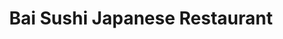 ---
layout: place
title: "Bai Sushi Japanese Restaurant"
permalink: /new-york/astoria/bai-sushi-japanese-restaurant.html
stateAbbr: NY
stateName: New York
cityName: Astoria
place_id: ChIJjdCEuDtfwokRlrAKrJvk8Yk
photos:
  - name: >-
      places/ChIJjdCEuDtfwokRlrAKrJvk8Yk/photos/AeeoHcIqH_17_YOQDFy7PiKevcPO8SwX-58vVRw9Ril04PyeSBtW0tUnEjr9i6PeVI6zm0xuE3tkGn3U0gfEOhjY5fd1yZnbsjxJ6gQBUDYYt3cxdpxiXo9b45-TYs8OuJhLX18KiZYxljluDkJ8Ohmu9p5wbchHUQSum8smDyJ_oijCYgqNL6soBv7-9xaJKnGSOygUVQ3EL4g2PDqgX4AVkkaH2LMmVBSylw1BAp6bUCnfwgcCMI-cug0j_fW7RXncS0uGc41czOtWCGr0VbHq6bItfycyOmaM6GvpnrMuVDvewQ
    widthPx: 4032
    heightPx: 3024
    authorAttributions:
      - displayName: Bai Sushi Japanese Restaurant
        uri: https://maps.google.com/maps/contrib/106529217299048657213
        photoUri: >-
          https://lh3.googleusercontent.com/a/ACg8ocK_irLmLyOQ2J16hROF6GtiUVE4u33S1GpXomKov8p4qnk-aQ=s100-p-k-no-mo
    flagContentUri: >-
      https://www.google.com/local/imagery/report/?cb_client=maps_api_places.places_api&image_key=!1e10!2sAF1QipMhQG-omSb5GiIpbu-57mw7x-be6t_sZeblEVNY&hl=en-US
    googleMapsUri: >-
      https://www.google.com/maps/place//data=!3m4!1e2!3m2!1sAF1QipMhQG-omSb5GiIpbu-57mw7x-be6t_sZeblEVNY!2e10!4m2!3m1!1s0x89c25f3bb884d08d:0x89f1e49bac0ab096
  - name: >-
      places/ChIJjdCEuDtfwokRlrAKrJvk8Yk/photos/AeeoHcKptEjgJD84OgN4JWyzuU2m1KUBGpRuSkuEtwiBmJ-0heAdm8oOxv5VgiTG-7ohITvQ6bCsBKmyMir8X7Rg-sl2DDrzyy82cL5EFT1fgD5ifXR7KmEberGeNWiJ3133xuhCEzL3HBaHO1MbNd7WN9Qu34V-pDBiawGDa86EbmvXe5Bgq4V9I3uSs7xA-eTRAHzSTFRS_7fZqml91HE6wIv-CntRRlj92UB4zSWez0LAlC9W3Rcv8oBphQSzEz4RocMCn91p28eI70dHQtGGI-dnOGSKCmjUK4asY_wdG-0iQQ
    widthPx: 3000
    heightPx: 4000
    authorAttributions:
      - displayName: Bai Sushi Japanese Restaurant
        uri: https://maps.google.com/maps/contrib/106529217299048657213
        photoUri: >-
          https://lh3.googleusercontent.com/a/ACg8ocK_irLmLyOQ2J16hROF6GtiUVE4u33S1GpXomKov8p4qnk-aQ=s100-p-k-no-mo
    flagContentUri: >-
      https://www.google.com/local/imagery/report/?cb_client=maps_api_places.places_api&image_key=!1e10!2sAF1QipMHcEfMvmccFUUjtXi7VJHjYiQQ4qkUcB8XSuEl&hl=en-US
    googleMapsUri: >-
      https://www.google.com/maps/place//data=!3m4!1e2!3m2!1sAF1QipMHcEfMvmccFUUjtXi7VJHjYiQQ4qkUcB8XSuEl!2e10!4m2!3m1!1s0x89c25f3bb884d08d:0x89f1e49bac0ab096
  - name: >-
      places/ChIJjdCEuDtfwokRlrAKrJvk8Yk/photos/AeeoHcIwDl9QsJHIQ9tvSALzAcvl4J9t1rmZIxy5O1jiqeT0YaJcYqlj0ydsoVoVM2UZF_-kZN0bmWgGnpIo_VqkxIgXHNJnNHZzYxhwHAcfvYv3PxUWFcIXehnTh1v2bEoSQfMDXV68ATZnkpI8WS3FrRsNoD6OY23C0eXoP2FdjgyWbLo58QjIkGKJP9LKEtw_3ky9y5THlnrGtx5lgSc7YNr8iABHnI_khnABCLjzWQnqcIYTQhYYw2FUGS8Omj-42GhA49ouuS25Uy-OQ5h-QX1v2lCKewkTRLBCuHPLhOZe2prNDdtn8iuBOFUp_ERMl5RbbUWTAixNs_H0G7raOKqqnp_O_xzheKxm94VOG5m35OPRqMlH2baj8rDhjCxcrTNyYx3IavuIr6SuYKtQ5Yh1oXPTy8oj4EDhEzkTiHHwfJ_L
    widthPx: 3060
    heightPx: 4080
    authorAttributions:
      - displayName: Jessica Wolff
        uri: https://maps.google.com/maps/contrib/115751534941713225504
        photoUri: >-
          https://lh3.googleusercontent.com/a-/ALV-UjVpb1YcWnM-jzd0Qxj_rJFy6bTEKdfPUBo2pBUi3w170Gs-vJk=s100-p-k-no-mo
    flagContentUri: >-
      https://www.google.com/local/imagery/report/?cb_client=maps_api_places.places_api&image_key=!1e10!2sCIHM0ogKEICAgIDPuIvMygE&hl=en-US
    googleMapsUri: >-
      https://www.google.com/maps/place//data=!3m4!1e2!3m2!1sCIHM0ogKEICAgIDPuIvMygE!2e10!4m2!3m1!1s0x89c25f3bb884d08d:0x89f1e49bac0ab096
  - name: >-
      places/ChIJjdCEuDtfwokRlrAKrJvk8Yk/photos/AeeoHcLDooaTjpevzYTrF670o5DMcC4jFu0tlCP-5RayNtITvgqJTdszYKtc-G4R46SJNskLP4SCEqOyFNgz6qSen9g4BhZNTMASTBwHtl_95hQB7hvsqauclqmcrCMYwoOD5pf8n0bEQe7Fcx1H_jxhK-69yo4d42eqGNQUvfL01rFNBdth2mz_mbNR6dcA8DlZAP6FY4H8mMT7xoZMf1--ryPghfmgBaXdHqkQDeMWXKjChfEuvy-q8WxdD8t1CGODWnbyC3YJZiMqvomt0zEjBVrH7q3EZTkJ7-VWq72rH9TzcQ
    widthPx: 4032
    heightPx: 3024
    authorAttributions:
      - displayName: Bai Sushi Japanese Restaurant
        uri: https://maps.google.com/maps/contrib/106529217299048657213
        photoUri: >-
          https://lh3.googleusercontent.com/a/ACg8ocK_irLmLyOQ2J16hROF6GtiUVE4u33S1GpXomKov8p4qnk-aQ=s100-p-k-no-mo
    flagContentUri: >-
      https://www.google.com/local/imagery/report/?cb_client=maps_api_places.places_api&image_key=!1e10!2sAF1QipO3ECEs1duxDQltz98y1MdBrvDXZRfGz2RFjTjf&hl=en-US
    googleMapsUri: >-
      https://www.google.com/maps/place//data=!3m4!1e2!3m2!1sAF1QipO3ECEs1duxDQltz98y1MdBrvDXZRfGz2RFjTjf!2e10!4m2!3m1!1s0x89c25f3bb884d08d:0x89f1e49bac0ab096
  - name: >-
      places/ChIJjdCEuDtfwokRlrAKrJvk8Yk/photos/AeeoHcKcyobe1T8S0UlXJTYz_BV1lsFgqHM-3t6QHciVZEn8QOpr9iAH2RvUTFe46R98utN6s7D8-tOyZvuaR_qrEdZobmm8DD9pmNp-kzaqREsrXHSDsLvoLDQtIiqDhf0lSjFSRcRERcH0AYirubMLJaiNS7QdzJP6tvsqbLW74eW9FgPRblBT51DhmdLuxIUpXQiLaqdzN5HK-vNbSPivSYU1MdpsvvXngktoMh-6PwKTOjkDKWfBXa8siHNnq8PeWQYTPb87Q-Z3DnXlq4TKOiVl3IoLI-IU8rlTgk9obojX7A50dZRkL6958mrsU2q4t_r2tYG1ti2fg5m5FAswfwa84NVQJH61lz_ithW6zMkKtwk2sORjxR6lWrPGnQJr0as51SK4w4xf2889EpvnDWGiGMy7jmuWhMH6D0VpLmdoItM
    widthPx: 3024
    heightPx: 4032
    authorAttributions:
      - displayName: Maria Nunez
        uri: https://maps.google.com/maps/contrib/111531273012022026211
        photoUri: >-
          https://lh3.googleusercontent.com/a-/ALV-UjUZNAv1PCHC_YYKbl-b7gc7eL9rA2z0o0F9SyNdhLpqF5aKYG-vEg=s100-p-k-no-mo
    flagContentUri: >-
      https://www.google.com/local/imagery/report/?cb_client=maps_api_places.places_api&image_key=!1e10!2sCIHM0ogKEICAgMDw2c2NxQE&hl=en-US
    googleMapsUri: >-
      https://www.google.com/maps/place//data=!3m4!1e2!3m2!1sCIHM0ogKEICAgMDw2c2NxQE!2e10!4m2!3m1!1s0x89c25f3bb884d08d:0x89f1e49bac0ab096
  - name: >-
      places/ChIJjdCEuDtfwokRlrAKrJvk8Yk/photos/AeeoHcLeGc-lkp1d2BfLhQXY6DNLLKaTltxxS3qLSYoM9ANQZf23K-aVEP4UKTpSE8bVnlMl6LP3GTP8qOBjWTItepR6G-opmjMYM8NhXOrQZrU1gb63cPSonxdyGR-RGUm6M_RS_Q1oK1qZ_QNqbE4kYSHTOswwcRuOZk676KGtHu1NpvgZx42ke4Tkd9A0aWCEuNMqbeHMy3CIRQzCzVCtFpqM6JXu4GbG3RhfssFUtwHIxJ8Xry2E6waFn3pYqU-oaJ-zYpQ6GQdkg6efdV7-RZdSvSLFYMsO7cen70Mkf66dRKJtv5VyoMqOcRLldO-cpxzm6isSzixMFSTE1hdSs30HL0JZ5HtbzoZm9BcHcRyh4qQUI7vSrt6dOgpafjy9ByamwmrigLg7pUQZsmF9fmyJBKJpXHo9Sc7ao5xGmi0
    widthPx: 3024
    heightPx: 2857
    authorAttributions:
      - displayName: Maria Nunez
        uri: https://maps.google.com/maps/contrib/111531273012022026211
        photoUri: >-
          https://lh3.googleusercontent.com/a-/ALV-UjUZNAv1PCHC_YYKbl-b7gc7eL9rA2z0o0F9SyNdhLpqF5aKYG-vEg=s100-p-k-no-mo
    flagContentUri: >-
      https://www.google.com/local/imagery/report/?cb_client=maps_api_places.places_api&image_key=!1e10!2sCIHM0ogKEICAgMDw2c2NRQ&hl=en-US
    googleMapsUri: >-
      https://www.google.com/maps/place//data=!3m4!1e2!3m2!1sCIHM0ogKEICAgMDw2c2NRQ!2e10!4m2!3m1!1s0x89c25f3bb884d08d:0x89f1e49bac0ab096
  - name: >-
      places/ChIJjdCEuDtfwokRlrAKrJvk8Yk/photos/AeeoHcLoOxUzIwndZMkcrdikIXEtzjTqt6FxeOCA9zR_MHp-ssAP6AWSxNCKb-AQZSlR7B76OomI3ekFAjpMZbrRsmmRfW7Ca8rDdL7UsMKpIoQM0thHTNVfljFXlIqkjdZgVCY9qEexHSm-nshJkd7Fd0fuHzP81SmXn_j5rCG3PtWdUXMUyl-lFc5FaOrp2RgRC9d2L86g7HESMjJldwcU7NrDg2Y5yh2qz4ZsA2v0E90oU4SJzeA0QHHZZuJjRZQtDXT2JmgELjmmAuE_AyDPYszUeUmcizVE7id_dDPkldzMlw8VKyfuK1sbh8ACEUNqB9SGCo_MaU1F5nqrMUSKg7RJeLO5PJC7KmcU0qoBwOve2tOvkggjlpb4smCidgZLwl1V68IxKPn18DtaAhot9W5wyNhEBANxPA_fJ4Z2ES3IF1mA
    widthPx: 4032
    heightPx: 3024
    authorAttributions:
      - displayName: Pia V
        uri: https://maps.google.com/maps/contrib/104692250972745291058
        photoUri: >-
          https://lh3.googleusercontent.com/a/ACg8ocKB1INM6YFmjx2lPG3dg-CcGAgXSwNZr8btzGlY31zJm7_j22fX=s100-p-k-no-mo
    flagContentUri: >-
      https://www.google.com/local/imagery/report/?cb_client=maps_api_places.places_api&image_key=!1e10!2sCIHM0ogKEICAgID4j72C7QE&hl=en-US
    googleMapsUri: >-
      https://www.google.com/maps/place//data=!3m4!1e2!3m2!1sCIHM0ogKEICAgID4j72C7QE!2e10!4m2!3m1!1s0x89c25f3bb884d08d:0x89f1e49bac0ab096
  - name: >-
      places/ChIJjdCEuDtfwokRlrAKrJvk8Yk/photos/AeeoHcLYw4I0tpGYa7Xiy-g6R6EnOh5cPiGVVhGdMrHDlQPGzwti5z63o3Nqyvr8K0TycZGlwgu3LOjXb5v1Y0ZPoKmI6Xj88Rsw13T7Ul0IDq3rRkbwAJARi1JUQGqsXmvfbRrN145neIHhUbdUxAqsBc6a-MC5Ye_o46YALayR4PF0zU8Ig9tIHioYrYQAUwJvB1V52tm8lnW9S08nEfjG2BdGIqqXMdEXKLlpdqzp83vdzmbacDdKocURddDd0LQ2n1N2hcXzcx63m0oASK17ykxIR6V5DuvObI4gVozoditckqYPAtL467RiPABNsz_sOOYLNwhHzcEQuxK0jYWbdwtljR1uHMpfkJotjlwOPHumoswIkrEgLLl8bn8Br7JcLSSwyQjOPXv5cUzhrvP9W-jm28jBEqCrFul5JpWX3DZPsJ-3
    widthPx: 3024
    heightPx: 4032
    authorAttributions:
      - displayName: Jungwon Na
        uri: https://maps.google.com/maps/contrib/114107885929226039425
        photoUri: >-
          https://lh3.googleusercontent.com/a/ACg8ocKUGaJCvGpXECbjcVgcSl_GCSEcpYIE6jaH6M3HtaBoWwMbfg=s100-p-k-no-mo
    flagContentUri: >-
      https://www.google.com/local/imagery/report/?cb_client=maps_api_places.places_api&image_key=!1e10!2sCIHM0ogKEICAgICEhNrYhwE&hl=en-US
    googleMapsUri: >-
      https://www.google.com/maps/place//data=!3m4!1e2!3m2!1sCIHM0ogKEICAgICEhNrYhwE!2e10!4m2!3m1!1s0x89c25f3bb884d08d:0x89f1e49bac0ab096
  - name: >-
      places/ChIJjdCEuDtfwokRlrAKrJvk8Yk/photos/AeeoHcIX00KxeACCcOiNG_HDDqjJc6nJLWBAJ-n6iMXCVHyV6BBjBiOi-gmuuf6dlpr6Dkhf8ZylGQythCIjpp6naMJSx5XcA77TIEnEM88twclGHFP8qAQWKxF9vjVMlO74Vkar8EvdfFR6ImRYRjrZxgRFBr37QcHSzHK_N9F-PTP4FRaXGfAmDSwdH_AxozWTQMO045jD0su750n1Qut8J2b97c8hw4Vn8xG-Z77C8SwB_Aa8O-qxQ2NvWbtFzcY1O_qeWS0fNyTViffVmYZnUnwZBBn7597fKy6DiaoFSX96II1inIt6WVrTAHFofUgJgRcqQBbx566nZL8M7Ia85U6cndmabElUecCBy-VMnw2qnfS4QW-s_VZ5RiwX82ezNUBdfadIKJmOlvH1YSrpVcaQNBlW36YIVR2Yl1snJBUwyjHq
    widthPx: 2160
    heightPx: 2880
    authorAttributions:
      - displayName: Linda Feliz
        uri: https://maps.google.com/maps/contrib/105657060439502605395
        photoUri: >-
          https://lh3.googleusercontent.com/a-/ALV-UjWamMfL6jilcnG_7fq_iO4IFGHS8xF4hb-ej_Ck2hZ2rV9manB6=s100-p-k-no-mo
    flagContentUri: >-
      https://www.google.com/local/imagery/report/?cb_client=maps_api_places.places_api&image_key=!1e10!2sCIHM0ogKEICAgIDrtfTo0AE&hl=en-US
    googleMapsUri: >-
      https://www.google.com/maps/place//data=!3m4!1e2!3m2!1sCIHM0ogKEICAgIDrtfTo0AE!2e10!4m2!3m1!1s0x89c25f3bb884d08d:0x89f1e49bac0ab096
  - name: >-
      places/ChIJjdCEuDtfwokRlrAKrJvk8Yk/photos/AeeoHcJ_ZO-W-SN1cdX25uu6edLnwF3oKCt8JWnNOIE7MaHNKbIq6d0MCKmltuxsr11Bpp5EJdkyGFo9oGRtXkQnsE-q1gCW863mmD7yJKDECibQFl8WZG5o4KoP58Gf6KU54a5_6jLbHde3lWYDg-zKe5W3WIojsnAAuvSp3Ot9Ql_XcjdmBrG4YjJIf870iIImHiuPxp_emkbJa252TqJkrKy3Ls9L44eB_JZvnNhcIgM8MeCm8ss8_iV0Y0bacUAvD0bLd-MB_4P1mb0Efws2JjqQXzESZbNgIqtB2mrKJLb5JwotORZyu7NzUp954me6_yTnGaQFJWhdoL48G2AOjpzzV9mcRc3R4crTyjdWudLtiuQ8LcTQtunQmuuifFt-ZhU9oV4mSPpNJM_XdFhrPqxk2MYCmcEQGKGcbgC_LCJSjIXA
    widthPx: 2268
    heightPx: 4032
    authorAttributions:
      - displayName: Barbara Chin
        uri: https://maps.google.com/maps/contrib/108653813057118053031
        photoUri: >-
          https://lh3.googleusercontent.com/a-/ALV-UjURVlnzPXHmbfRsjHxtahs9NHgfyvucrzIijzqwJ27QSzpDqX1x3Q=s100-p-k-no-mo
    flagContentUri: >-
      https://www.google.com/local/imagery/report/?cb_client=maps_api_places.places_api&image_key=!1e10!2sCIHM0ogKEICAgIDJgNn8-AE&hl=en-US
    googleMapsUri: >-
      https://www.google.com/maps/place//data=!3m4!1e2!3m2!1sCIHM0ogKEICAgIDJgNn8-AE!2e10!4m2!3m1!1s0x89c25f3bb884d08d:0x89f1e49bac0ab096
address: 37-03 Broadway, Astoria, NY 11103, USA
street: 37-03 Broadway
city: Astoria
state: NY
zip: '11103'
country: USA
neighborhood: Astoria
latitude: '40.759802'
longitude: '-73.920264'
accessibility_options:
  wheelchairAccessibleParking: false
business_status: OPERATIONAL
name: Bai Sushi Japanese Restaurant
google_maps_links:
  directionsUri: >-
    https://www.google.com/maps/dir//''/data=!4m7!4m6!1m1!4e2!1m2!1m1!1s0x89c25f3bb884d08d:0x89f1e49bac0ab096!3e0
  placeUri: https://maps.google.com/?cid=9939977209840840854
  writeAReviewUri: >-
    https://www.google.com/maps/place//data=!4m3!3m2!1s0x89c25f3bb884d08d:0x89f1e49bac0ab096!12e1
  reviewsUri: >-
    https://www.google.com/maps/place//data=!4m4!3m3!1s0x89c25f3bb884d08d:0x89f1e49bac0ab096!9m1!1b1
  photosUri: >-
    https://www.google.com/maps/place//data=!4m3!3m2!1s0x89c25f3bb884d08d:0x89f1e49bac0ab096!10e5
primary_type: Sushi Restaurant
opening_hours:
  regular: null
  current: null
secondary_opening_hours:
  regular:
    weekdayDescriptions: null
    type: null
  current:
    weekdayDescriptions: null
    type: null
phone: (718) 956-7445
price_level: PRICE_LEVEL_MODERATE
price_range: $20 &ndash; $30
rating: '4.4'
rating_count: 329
website: https://baisushitogo.com/
description: >-
  Compact sushi joint serving traditional Japanese plates, plus a selection of
  unique rolls.
reviews:
  - name: >-
      places/ChIJjdCEuDtfwokRlrAKrJvk8Yk/reviews/ChdDSUhNMG9nS0VJQ0FnTUNJOFpDNWtnRRAB
    relativePublishTimeDescription: a week ago
    rating: 5
    text:
      text: >-
        The staff here is so lovely and the place itself is so charming. Food is
        priced super fair and is absolutely delicious, my favorite in the area!!
        Bai sushi saved my life
      languageCode: en
    originalText:
      text: >-
        The staff here is so lovely and the place itself is so charming. Food is
        priced super fair and is absolutely delicious, my favorite in the area!!
        Bai sushi saved my life
      languageCode: en
    authorAttribution:
      displayName: gwen loubier
      uri: https://www.google.com/maps/contrib/107635393727147206125/reviews
      photoUri: >-
        https://lh3.googleusercontent.com/a-/ALV-UjXrHsd_PKXoDJ0dM_lKFlvQ9pqQfSJL8wAPMsnmtrZc7PpG5-tS6w=s128-c0x00000000-cc-rp-mo
    publishTime: '2025-04-02T22:21:44.540061Z'
    flagContentUri: >-
      https://www.google.com/local/review/rap/report?postId=ChdDSUhNMG9nS0VJQ0FnTUNJOFpDNWtnRRAB&d=17924085&t=1
    googleMapsUri: >-
      https://www.google.com/maps/reviews/data=!4m6!14m5!1m4!2m3!1sChdDSUhNMG9nS0VJQ0FnTUNJOFpDNWtnRRAB!2m1!1s0x89c25f3bb884d08d:0x89f1e49bac0ab096
  - name: >-
      places/ChIJjdCEuDtfwokRlrAKrJvk8Yk/reviews/ChZDSUhNMG9nS0VJQ0FnTUNnbkoyY093EAE
    relativePublishTimeDescription: a month ago
    rating: 5
    text:
      text: >-
        They have no respect to people who’s working. These people are delivery
        guys and they make them to wait 20-30 min. These people don’t get hourly
        payment. They get payment per orders and for this restaurant it’s normal
        to steal from workers and give customers orders. They forget these
        people are waiting for customers orders too. That was a horrible
        experience. I gave 5 star because they were polite. They are polite and
        good people but it doesn’t mean you can steal people time. Don’t do it
        please
      languageCode: en
    originalText:
      text: >-
        They have no respect to people who’s working. These people are delivery
        guys and they make them to wait 20-30 min. These people don’t get hourly
        payment. They get payment per orders and for this restaurant it’s normal
        to steal from workers and give customers orders. They forget these
        people are waiting for customers orders too. That was a horrible
        experience. I gave 5 star because they were polite. They are polite and
        good people but it doesn’t mean you can steal people time. Don’t do it
        please
      languageCode: en
    authorAttribution:
      displayName: Herdem Sayik
      uri: https://www.google.com/maps/contrib/107344965367348782337/reviews
      photoUri: >-
        https://lh3.googleusercontent.com/a-/ALV-UjXPIM4IMk9H2dnf3Rzp-s8ub0GGzMMcoAZJzVMt5ITkj0wzYS8C=s128-c0x00000000-cc-rp-mo-ba2
    publishTime: '2025-02-15T02:32:48.649996Z'
    flagContentUri: >-
      https://www.google.com/local/review/rap/report?postId=ChZDSUhNMG9nS0VJQ0FnTUNnbkoyY093EAE&d=17924085&t=1
    googleMapsUri: >-
      https://www.google.com/maps/reviews/data=!4m6!14m5!1m4!2m3!1sChZDSUhNMG9nS0VJQ0FnTUNnbkoyY093EAE!2m1!1s0x89c25f3bb884d08d:0x89f1e49bac0ab096
  - name: >-
      places/ChIJjdCEuDtfwokRlrAKrJvk8Yk/reviews/ChdDSUhNMG9nS0VJQ0FnTURnbllPejdnRRAB
    relativePublishTimeDescription: a month ago
    rating: 5
    text:
      text: >-
        I’m about to put you on… This mom and pop shop has been in the
        neighborhood for a long time and their food never disappoint! For lunch
        specials, they have three rows for 14.95, that is a steel and it’s not
        full of rice as a filler!  I’m not sure if they changed owners over the
        years, but the quality have been phenomenal time and time again!!
      languageCode: en
    originalText:
      text: >-
        I’m about to put you on… This mom and pop shop has been in the
        neighborhood for a long time and their food never disappoint! For lunch
        specials, they have three rows for 14.95, that is a steel and it’s not
        full of rice as a filler!  I’m not sure if they changed owners over the
        years, but the quality have been phenomenal time and time again!!
      languageCode: en
    authorAttribution:
      displayName: Mathew Wong
      uri: https://www.google.com/maps/contrib/100050771133290730847/reviews
      photoUri: >-
        https://lh3.googleusercontent.com/a-/ALV-UjWhSvQUwu1luwI85PW-0l7S3qFntA5tmbgRkyH-s2cDRs_bLD2q=s128-c0x00000000-cc-rp-mo-ba3
    publishTime: '2025-02-26T19:00:02.950667Z'
    flagContentUri: >-
      https://www.google.com/local/review/rap/report?postId=ChdDSUhNMG9nS0VJQ0FnTURnbllPejdnRRAB&d=17924085&t=1
    googleMapsUri: >-
      https://www.google.com/maps/reviews/data=!4m6!14m5!1m4!2m3!1sChdDSUhNMG9nS0VJQ0FnTURnbllPejdnRRAB!2m1!1s0x89c25f3bb884d08d:0x89f1e49bac0ab096
  - name: >-
      places/ChIJjdCEuDtfwokRlrAKrJvk8Yk/reviews/ChZDSUhNMG9nS0VJQ0FnSURQcDlDSUxnEAE
    relativePublishTimeDescription: 2 months ago
    rating: 4
    text:
      text: >-
        Update February 2025- the restaurant was kind enough to offer me to give
        them another try. I’m happy to report they really do care about the
        quality and customer experience. They did address the issue with the
        rice and it is much improved! If you are in Astoria, definitely stop in
        to try them! Thank you.


        Not sure what happened. This used to be my favorite spot for 2 years
        straight. The quality has gone way downhill. I thought it was a fluke at
        first but I ordered a few more times and the quality kept falling. The
        rice is just too wet. The rolls fall apart before you can get them in
        your mouth. The rolls are also messy and it seems they have used less
        and less fish maybe to cut costs? This place is definitely more pricey
        than many in the area but I paid more for the quality and it’s just not
        there anymore sadly. I probably won’t be going back, sad to say.
      languageCode: en
    originalText:
      text: >-
        Update February 2025- the restaurant was kind enough to offer me to give
        them another try. I’m happy to report they really do care about the
        quality and customer experience. They did address the issue with the
        rice and it is much improved! If you are in Astoria, definitely stop in
        to try them! Thank you.


        Not sure what happened. This used to be my favorite spot for 2 years
        straight. The quality has gone way downhill. I thought it was a fluke at
        first but I ordered a few more times and the quality kept falling. The
        rice is just too wet. The rolls fall apart before you can get them in
        your mouth. The rolls are also messy and it seems they have used less
        and less fish maybe to cut costs? This place is definitely more pricey
        than many in the area but I paid more for the quality and it’s just not
        there anymore sadly. I probably won’t be going back, sad to say.
      languageCode: en
    authorAttribution:
      displayName: Kelly Sullivan
      uri: https://www.google.com/maps/contrib/112771700518596044709/reviews
      photoUri: >-
        https://lh3.googleusercontent.com/a-/ALV-UjXz8xeyk8EpHjBzbGiT5QJI59cJ_pd_eE9PJt0GtGVru11S1jkf=s128-c0x00000000-cc-rp-mo-ba3
    publishTime: '2025-02-06T00:31:50.998510Z'
    flagContentUri: >-
      https://www.google.com/local/review/rap/report?postId=ChZDSUhNMG9nS0VJQ0FnSURQcDlDSUxnEAE&d=17924085&t=1
    googleMapsUri: >-
      https://www.google.com/maps/reviews/data=!4m6!14m5!1m4!2m3!1sChZDSUhNMG9nS0VJQ0FnSURQcDlDSUxnEAE!2m1!1s0x89c25f3bb884d08d:0x89f1e49bac0ab096
  - name: >-
      places/ChIJjdCEuDtfwokRlrAKrJvk8Yk/reviews/ChdDSUhNMG9nS0VJQ0FnTUR3aGNqbHh3RRAB
    relativePublishTimeDescription: 2 weeks ago
    rating: 5
    text:
      text: >-
        the sushi is really good especially titanic roll and turtle roll. the
        ambience is also good. i have Ashley as my server, she is friendly and
        explain which is recommended menu.
      languageCode: en
    originalText:
      text: >-
        the sushi is really good especially titanic roll and turtle roll. the
        ambience is also good. i have Ashley as my server, she is friendly and
        explain which is recommended menu.
      languageCode: en
    authorAttribution:
      displayName: Then William
      uri: https://www.google.com/maps/contrib/117556535670667454527/reviews
      photoUri: >-
        https://lh3.googleusercontent.com/a-/ALV-UjW2h7dCyUM9GHOWFWu-8ooRirb6p05LXYUpu6JFWm0S9eX53LhH=s128-c0x00000000-cc-rp-mo
    publishTime: '2025-03-27T02:11:49.431196Z'
    flagContentUri: >-
      https://www.google.com/local/review/rap/report?postId=ChdDSUhNMG9nS0VJQ0FnTUR3aGNqbHh3RRAB&d=17924085&t=1
    googleMapsUri: >-
      https://www.google.com/maps/reviews/data=!4m6!14m5!1m4!2m3!1sChdDSUhNMG9nS0VJQ0FnTUR3aGNqbHh3RRAB!2m1!1s0x89c25f3bb884d08d:0x89f1e49bac0ab096
parking_options:
  paidStreetParking: true
  valetParking: false
payment_options:
  acceptsCreditCards: true
  acceptsDebitCards: true
  acceptsCashOnly: false
  acceptsNfc: true
allow_dogs: null
curbside_pickup: null
delivery: true
dine_in: true
good_for_children: true
good_for_groups: null
good_for_sports: false
live_music: false
menu_for_children: null
outdoor_seating: null
reservable: true
restroom: true
serves_beer: true
serves_breakfast: false
serves_brunch: null
serves_cocktails: null
serves_coffee: null
serves_dinner: true
serves_dessert: true
serves_lunch: true
serves_vegetarian_food: true
serves_wine: true
takeout: true

---
